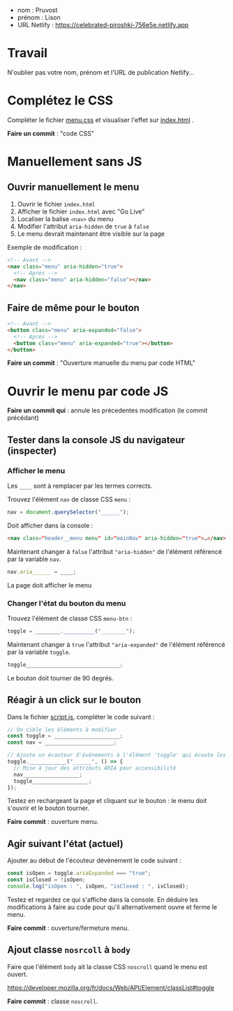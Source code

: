 - nom : Pruvost
- prénom : Lison
- URL Netlify : https://celebrated-piroshki-756e5e.netlify.app

# Travail

N'oublier pas votre nom, prénom et l'URL de publication Netlify...

# Complétez le CSS

Compléter le fichier [menu.css](/src/css/components/menu.css) et visualiser l'effet sur [index.html](/index.html) .

**Faire un commit** : "code CSS"

# Manuellement sans JS

## Ouvrir manuellement le menu

1. Ouvrir le fichier `index.html`
2. Afficher le fichier `index.html` avec "Go Live"
3. Localiser la balise `<nav>` du menu
4. Modifier l'attribut `aria-hidden` de `true` à `false`
5. Le menu devrait maintenant être visible sur la page

Exemple de modification :

```html
<!-- Avant -->
<nav class="menu" aria-hidden="true">
  <!-- Après -->
  <nav class="menu" aria-hidden="false"></nav>
</nav>
```

## Faire de même pour le bouton

```html
<!-- Avant -->
<button class="menu" aria-expanded="false">
  <!-- Après -->
  <button class="menu" aria-expanded="true"></button>
</button>
```

**Faire un commit** : "Ouverture manuelle du menu par code HTML"

# Ouvrir le menu par code JS

**Faire un commit qui** : annule les précedentes modification (le commit précédant)

## Tester dans la console JS du navigateur (inspecter)

### Afficher le menu

Les `____` sont à remplacer par les termes corrects.

Trouvez l'élément `nav` de classe CSS `menu` :

```js
nav = document.querySelector("______");
```

Doit afficher dans la console :

```html
<nav class=​"header__menu menu" id=​"mainNav" aria-hidden=​"true">​…​</nav>
```

Maintenant changer à `false` l'attribut `"aria-hidden"` de l'élément référencé par la variable `nav`.

```js
nav.aria______ = ____;
```

La page doit afficher le menu

### Changer l'état du bouton du menu

Trouvez l'élément de classe CSS `menu-btn` :

```js
toggle = ________.__________("________");
```

Maintenant changer à `true` l'attribut `"aria-expanded"` de l'élément référencé par la variable `toggle`.

```js
toggle______________________________;
```

Le bouton doit tourner de 90 degrés.

## Réagir à un click sur le bouton

Dans le fichier [script.js](/src/js/script.js), compléter le code suivant :

```js
// On cible les éléments à modifier
const toggle = _____________________;
const nav = ______________________;

// Ajoute un écouteur d'événements à l'élément 'toggle' qui écoute les événements 'click'.
toggle.____________("______", () => {
  // Mise à jour des attributs ARIA pour accessibilité
  nav__________________;
  toggle__________________;
});
```

Testez en rechargeant la page et cliquant sur le bouton : le menu doit s'ouvrir et le bouton tourner.

**Faire commit** : ouverture menu.

## Agir suivant l'état (actuel)

Ajouter au début de l'écouteur dévénement le code suivant :

```js
const isOpen = toggle.ariaExpanded === "true";
const isClosed = !isOpen;
console.log("isOpen : ", isOpen, "isClosed : ", isClosed);
```

Testez et regardez ce qui s'affiche dans la console. En déduire les modifications à faire au code pour qu'il alternativement ouvre et ferme le menu.

**Faire commit** : ouverture/fermeture menu.

## Ajout classe `nosrcoll` à `body`

Faire que l'élément `body` ait la classe CSS `noscroll` quand le menu est ouvert.

https://developer.mozilla.org/fr/docs/Web/API/Element/classList#toggle

**Faire commit** : classe `noscroll`.
